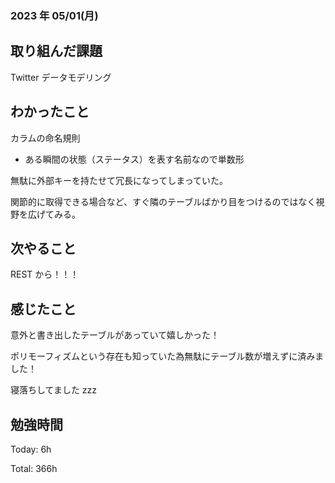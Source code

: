 ### 2023 年 05/01(月)

## 取り組んだ課題

Twitter データモデリング

## わかったこと  

カラムの命名規則

- ある瞬間の状態（ステータス）を表す名前なので単数形

無駄に外部キーを持たせて冗長になってしまっていた。

関節的に取得できる場合など、すぐ隣のテーブルばかり目をつけるのではなく視野を広げてみる。

## 次やること

REST から！！！

## 感じたこと

意外と書き出したテーブルがあっていて嬉しかった！

ポリモーフィズムという存在も知っていた為無駄にテーブル数が増えずに済みました！

寝落ちしてました zzz

## 勉強時間

Today: 6h

Total: 366h
